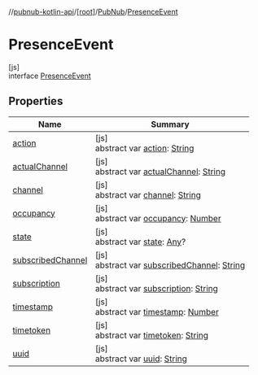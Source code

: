 //[pubnub-kotlin-api](../../../../index.md)/[[root]](../../index.md)/[PubNub](../index.md)/[PresenceEvent](index.md)

# PresenceEvent

[js]\
interface [PresenceEvent](index.md)

## Properties

| Name | Summary |
|---|---|
| [action](action.md) | [js]<br>abstract var [action](action.md): [String](https://kotlinlang.org/api/latest/jvm/stdlib/kotlin/-string/index.html) |
| [actualChannel](actual-channel.md) | [js]<br>abstract var [actualChannel](actual-channel.md): [String](https://kotlinlang.org/api/latest/jvm/stdlib/kotlin/-string/index.html) |
| [channel](channel.md) | [js]<br>abstract var [channel](channel.md): [String](https://kotlinlang.org/api/latest/jvm/stdlib/kotlin/-string/index.html) |
| [occupancy](occupancy.md) | [js]<br>abstract var [occupancy](occupancy.md): [Number](https://kotlinlang.org/api/latest/jvm/stdlib/kotlin/-number/index.html) |
| [state](state.md) | [js]<br>abstract var [state](state.md): [Any](https://kotlinlang.org/api/latest/jvm/stdlib/kotlin/-any/index.html)? |
| [subscribedChannel](subscribed-channel.md) | [js]<br>abstract var [subscribedChannel](subscribed-channel.md): [String](https://kotlinlang.org/api/latest/jvm/stdlib/kotlin/-string/index.html) |
| [subscription](subscription.md) | [js]<br>abstract var [subscription](subscription.md): [String](https://kotlinlang.org/api/latest/jvm/stdlib/kotlin/-string/index.html) |
| [timestamp](timestamp.md) | [js]<br>abstract var [timestamp](timestamp.md): [Number](https://kotlinlang.org/api/latest/jvm/stdlib/kotlin/-number/index.html) |
| [timetoken](timetoken.md) | [js]<br>abstract var [timetoken](timetoken.md): [String](https://kotlinlang.org/api/latest/jvm/stdlib/kotlin/-string/index.html) |
| [uuid](uuid.md) | [js]<br>abstract var [uuid](uuid.md): [String](https://kotlinlang.org/api/latest/jvm/stdlib/kotlin/-string/index.html) |

